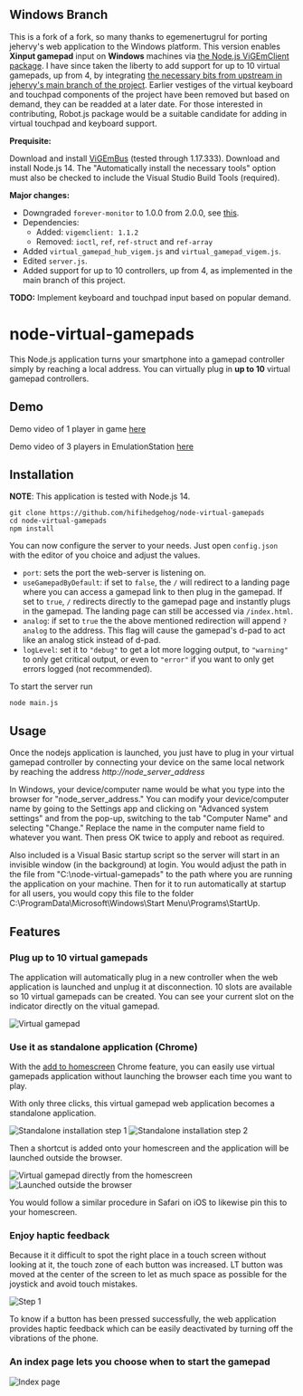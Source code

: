 **Windows Branch**
------------
This is a fork of a fork, so many thanks to egemenertugrul for porting jehervy's web application to the Windows platform. This version enables **Xinput gamepad** input on **Windows** machines via [the Node.js ViGEmClient package](https://www.npmjs.com/package/vigemclient). I have since taken the liberty to add support for up to 10 virtual gamepads, up from 4, by integrating [the necessary bits from upstream in jehervy's main branch of the project](https://github.com/jehervy/node-virtual-gamepads/commit/619a0b0d80230b4200c6fc162d6c3292670b1fbb). Earlier vestiges of the virtual keyboard and touchpad components of the project have been removed but based on demand, they can be readded at a later date. For those interested in contributing, Robot.js package would be a suitable candidate for adding in virtual touchpad and keyboard support.

**Prequisite:**

Download and install [ViGEmBus](https://github.com/ViGEm/ViGEmBus/releases) (tested through 1.17.333).
Download and install Node.js 14. The "Automatically install the necessary tools" option must also be checked to include the Visual Studio Build Tools (required).

**Major changes:**

  * Downgraded `forever-monitor` to 1.0.0 from 2.0.0, see [this](https://github.com/foreversd/forever/issues/1056).
  * Dependencies:
    * Added: `vigemclient: 1.1.2`
    * Removed: `ioctl`, `ref`, `ref-struct` and `ref-array`
  * Added `virtual_gamepad_hub_vigem.js` and `virtual_gamepad_vigem.js`.
  * Edited `server.js`.
  * Added support for up to 10 controllers, up from 4, as implemented in the main branch of this project.

**TODO:** Implement keyboard and touchpad input based on popular demand.

# node-virtual-gamepads

This Node.js application turns your smartphone into a gamepad controller simply by reaching a local address.
You can virtually plug in **up to 10** virtual gamepad controllers.

Demo
----
Demo video of 1 player in game [here](https://www.youtube.com/watch?v=OWgWugNsF7w)

Demo video of 3 players in EmulationStation [here](https://www.youtube.com/watch?v=HQROnYLRyOw)

Installation
------------
**NOTE**: This application is tested with Node.js 14.

    git clone https://github.com/hifihedgehog/node-virtual-gamepads
    cd node-virtual-gamepads
    npm install

You can now configure the server to your needs. Just open `config.json`
with the editor of you choice and adjust the values.

  * `port`: sets the port the web-server is listening on.
  * `useGamepadByDefault`: if set to `false`, the `/` will redirect to
    a landing page where you can access a gamepad link to then plug in
    the gamepad. If set to `true`, `/` redirects directly to the 
    gamepad page and instantly plugs in the gamepad. The landing page
    can still be accessed via `/index.html`.
  * `analog`: if set to `true` the the above mentioned redirection will
    append `?analog` to the address. This flag will cause the gamepad's
    d-pad to act like an analog stick instead of d-pad.
  * `logLevel`: set it to `"debug"` to get a lot more logging output,
    to `"warning"` to only get critical output, or even to `"error"` if
    you want to only get errors logged (not recommended).

To start the server run
    
    node main.js

Usage
-----
Once the nodejs application is launched, you just have to plug in your virtual gamepad controller
by connecting your device on the same local network by reaching the address *http://node_server_address*

In Windows, your device/computer name would be what you type into the browser for "node_server_address." You can modify your device/computer name by going to the Settings app and clicking on "Advanced system settings" and from the pop-up, switching to the tab "Computer Name" and selecting "Change." Replace the name in the computer name field to whatever you want. Then press OK twice to apply and reboot as required.

Also included is a Visual Basic startup script so the server will start in an invisible window (in the background) at login. You would adjust the path in the file from "C:\node-virtual-gamepads" to the path where you are running the application on your machine. Then for it to run automatically at startup for all users, you would copy this file to the folder C:\ProgramData\Microsoft\Windows\Start Menu\Programs\StartUp\.

Features
--------
### Plug up to 10 virtual gamepads
The application will automatically plug in a new controller when the web application is launched and unplug it at disconnection.
10 slots are available so 10 virtual gamepads can be created. You can see your current slot on the indicator directly on the vitual gamepad.

![Virtual gamepad](https://github.com/miroof/node-virtual-gamepads/blob/resources/screenshots/standalone.png?raw=true)

### Use it as standalone application (Chrome)
With the [add to homescreen](https://developer.chrome.com/multidevice/android/installtohomescreen) Chrome feature,
you can easily use virtual gamepads application without launching the browser each time you want to play.

With only three clicks, this virtual gamepad web application becomes a standalone application.

![Standalone installation step 1](https://github.com/miroof/node-virtual-gamepads/blob/resources/screenshots/standalone_step1.png?raw=true)
![Standalone installation step 2](https://github.com/miroof/node-virtual-gamepads/blob/resources/screenshots/standalone_step2.png?raw=true)

Then a shortcut is added onto your homescreen and the application will be launched outside the browser.

![Virtual gamepad directly from the homescreen](https://github.com/miroof/node-virtual-gamepads/blob/resources/screenshots/standalone_step3.png?raw=true)
![Launched outside the browser](https://github.com/miroof/node-virtual-gamepads/blob/resources/screenshots/standalone_step4.png?raw=true)

You would follow a similar procedure in Safari on iOS to likewise pin this to your homescreen.

### Enjoy haptic feedback
Because it it difficult to spot the right place in a touch screen without looking at it,
the touch zone of each button was increased. LT button was moved at the center of the screen
to let as much space as possible for the joystick and avoid touch mistakes.

![Step 1](https://github.com/miroof/node-virtual-gamepads/blob/resources/schemas/touch_zones.png?raw=true)

To know if a button has been pressed successfully, the web application provides haptic feedback
which can be easily deactivated by turning off the vibrations of the phone.

### An index page lets you choose when to start the gamepad
![Index page](https://github.com/miroof/node-virtual-gamepads/blob/resources/screenshots/index.png?raw=true)
